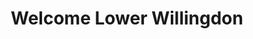 ---
title: "Welcome Lower Willingdon"
url: /eastbourne/welcome-lower-willingdon/
shop: Lebensmittel
---